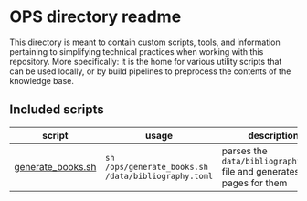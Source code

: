 # OPS directory readme

This directory is meant to contain custom scripts, tools, and information pertaining to simplifying technical practices when working with this 
repository. More specifically: it is the home for various utility scripts that can be used locally, or by build pipelines to preprocess the 
contents of the knowledge base.

## Included scripts

| script                                   | usage                                               | description                                                           |
|------------------------------------------|-----------------------------------------------------|-----------------------------------------------------------------------|
| [generate_books.sh](./generate_books.sh) | `sh /ops/generate_books.sh /data/bibliography.toml` | parses the `data/bibliography.toml` file and generates pages for them | 